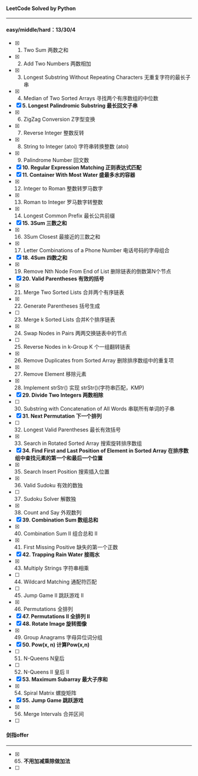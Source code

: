 #### LeetCode Solved by Python

------
#### easy/middle/hard：13/30/4
- [x] 1. Two Sum  两数之和
- [x] 2. Add Two Numbers  两数相加
- [x] 3. Longest Substring Without Repeating Characters  无重复字符的最长子串
- [x] 4. Median of Two Sorted Arrays  寻找两个有序数组的中位数
- [x] **5. Longest Palindromic Substring  最长回文子串**
- [x] 6. ZigZag Conversion  Z字型变换
- [x] 7. Reverse Integer  整数反转 
- [x] 8. String to Integer (atoi)  字符串转换整数 (atoi)
- [x] 9. Palindrome Number  回文数
- [x] **10. Regular Expression Matching  正则表达式匹配**
- [x] **11. Container With Most Water  盛最多水的容器**
- [x] 12. Integer to Roman  整数转罗马数字
- [x] 13. Roman to Integer  罗马数字转整数
- [x] 14. Longest Common Prefix  最长公共前缀
- [x] **15. 3Sum  三数之和**
- [x] 16. 3Sum Closest  最接近的三数之和
- [x] 17. Letter Combinations of a Phone Number  电话号码的字母组合
- [x] **18. 4Sum  四数之和**
- [x] 19. Remove Nth Node From End of List  删除链表的倒数第N个节点
- [x] **20. Valid Parentheses  有效的括号**
- [x] 21. Merge Two Sorted Lists  合并两个有序链表
- [x] 22. Generate Parentheses  括号生成
- [ ] 23. Merge k Sorted Lists  合并K个排序链表
- [x] 24. Swap Nodes in Pairs  两两交换链表中的节点
- [ ] 25. Reverse Nodes in k-Group  K 个一组翻转链表
- [x] 26. Remove Duplicates from Sorted Array   删除排序数组中的重复项
- [x] 27. Remove Element  移除元素
- [x] 28. Implement strStr()  实现 strStr()(字符串匹配，KMP)
- [x] **29. Divide Two Integers  两数相除**
- [ ] 30. Substring with Concatenation of All Words  串联所有单词的子串
- [x] **31. Next Permutation  下一个排列**
- [ ] 32. Longest Valid Parentheses  最长有效括号
- [x] 33. Search in Rotated Sorted Array  搜索旋转排序数组
- [x] **34. Find First and Last Position of Element in Sorted Array  在排序数组中查找元素的第一个和最后一个位置**
- [x] 35. Search Insert Position  搜索插入位置
- [x] 36. Valid Sudoku  有效的数独
- [ ] 37. Sudoku Solver  解数独
- [x] 38. Count and Say  外观数列
- [x] **39. Combination Sum  数组总和**
- [x] 40. Combination Sum II  组合总和 II
- [x] 41. First Missing Positive  缺失的第一个正数
- [x] **42. Trapping Rain Water  接雨水**
- [x] 43. Multiply Strings  字符串相乘
- [ ] 44. Wildcard Matching  通配符匹配
- [ ] 45. Jump Game II  跳跃游戏 II
- [x] 46. Permutations  全排列
- [x] **47. Permutations II  全排列 II**
- [x] **48. Rotate Image  旋转图像**
- [x] 49. Group Anagrams  字母异位词分组
- [x] **50. Pow(x, n)  计算Pow(x,n)**
- [ ] 51. N-Queens  N皇后
- [ ] 52. N-Queens II  皇后 II
- [x] **53. Maximum Subarray  最大子序和**
- [x] 54. Spiral Matrix  螺旋矩阵
- [x] **55. Jump Game  跳跃游戏**
- [x] 56. Merge Intervals  合并区间
- [ ] 

#### 剑指offer

----

- [x] 65. **不用加减乘除做加法**
- [ ] 

